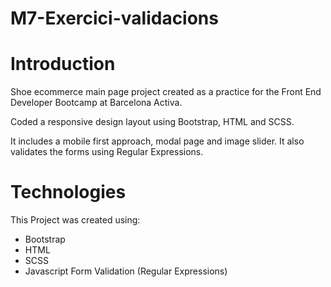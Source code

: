 # M7-Exercici-validacions

# Introduction
Shoe ecommerce main page project created as a practice for the Front End Developer Bootcamp at Barcelona Activa.

Coded a responsive design layout using Bootstrap, HTML and SCSS.

It includes a mobile first approach, modal page and image slider. It also validates the forms using Regular Expressions.

# Technologies

This Project was created using:

* Bootstrap
* HTML
* SCSS
* Javascript Form Validation (Regular Expressions)
